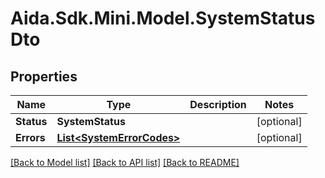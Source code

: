 # Aida.Sdk.Mini.Model.SystemStatusDto

## Properties

Name | Type | Description | Notes
------------ | ------------- | ------------- | -------------
**Status** | **SystemStatus** |  | [optional] 
**Errors** | [**List&lt;SystemErrorCodes&gt;**](SystemErrorCodes.md) |  | [optional] 

[[Back to Model list]](../README.md#documentation-for-models) [[Back to API list]](../README.md#documentation-for-api-endpoints) [[Back to README]](../README.md)

